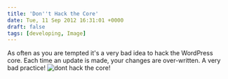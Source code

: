 ```yaml
---
title: 'Don''t Hack the Core'
date: Tue, 11 Sep 2012 16:31:01 +0000
draft: false
tags: [developing, Image]
---
```


As often as you are tempted it's a very bad idea to hack the WordPress core. Each time an update is made, your changes are over-written. A very bad practice! ![dont hack the core!](/shared/2012/09/donthack.jpg)
